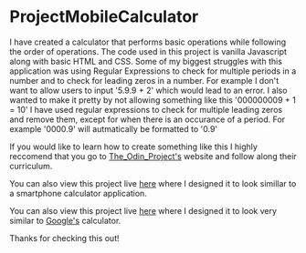 # ProjectMobileCalculator

I have created a calculator that performs basic operations while following the order of operations. The code used in this project is vanilla Javascript along with basic HTML and CSS. Some of my biggest struggles with this application was using Regular Expressions to check for multiple periods in a number and to check for leading zeros in a number. For example I don't want to allow users to input '5.9.9 + 2' which would lead to an error. I also wanted to make it pretty by not allowing something like this '000000009 + 1 = 10' I have used regular expressions to check for multiple leading zeros and remove them, except for when there is an occurance of a period. For example '0000.9' will autmatically be formatted to '0.9' 

If you would like to learn how to create something like this I highly reccomend that you go to [The_Odin_Project's](https://www.theodinproject.com/) website and follow along their curriculum. 

You can also view this project live [here](https://bshowen.github.io/ProjectMobileCalculator/)
where I designed it to look simillar to a smartphone calculator application. 

You can also view this project live [here](https://bshowen.github.io/ProjectCalculator/) where I designed it to look very similar to [Google's](https://www.google.com/search?client=firefox-b-1-ab&q=google+calculator) calculator. 

Thanks for checking this out! 
